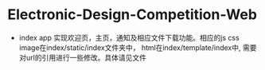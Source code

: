 # Electronic-Design-Competition-Web




* index app 实现欢迎页，主页，通知及相应文件下载功能。相应的js css image在index/static/index文件夹中，
  html在index/template/index中, 需要对url的引用进行一些修改。具体请见文件



